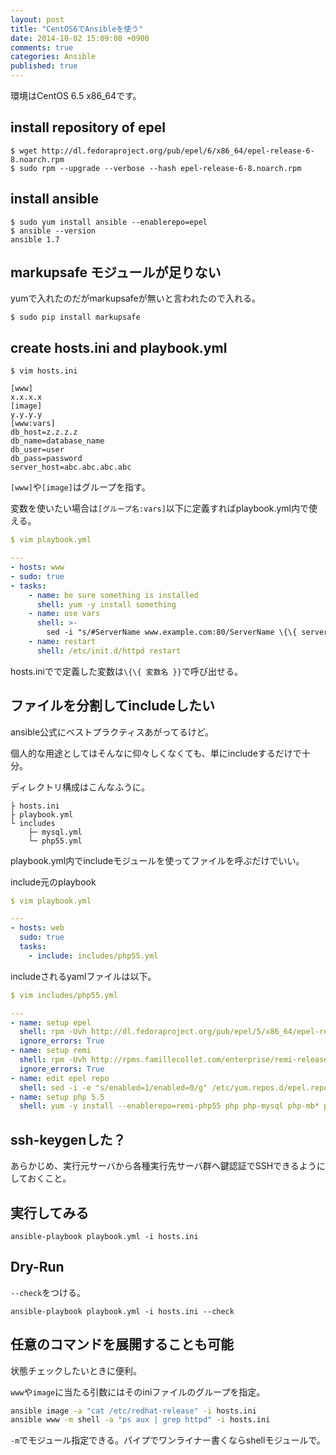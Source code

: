 ```yaml
---
layout: post
title: "CentOS6でAnsibleを使う"
date: 2014-10-02 15:09:08 +0900
comments: true
categories: Ansible
published: true
---
```


環境はCentOS 6.5 x86_64です。

## install repository of epel

```
$ wget http://dl.fedoraproject.org/pub/epel/6/x86_64/epel-release-6-8.noarch.rpm
$ sudo rpm --upgrade --verbose --hash epel-release-6-8.noarch.rpm
```

## install ansible

```
$ sudo yum install ansible --enablerepo=epel
$ ansible --version
ansible 1.7
```

## markupsafe モジュールが足りない

yumで入れたのだがmarkupsafeが無いと言われたので入れる。

```
$ sudo pip install markupsafe
```

## create hosts.ini and playbook.yml


```
$ vim hosts.ini

[www]
x.x.x.x
[image]
y.y.y.y
[www:vars]
db_host=z.z.z.z
db_name=database_name
db_user=user
db_pass=password
server_host=abc.abc.abc.abc
```

`[www]`や`[image]`はグループを指す。

変数を使いたい場合は`[グループ名:vars]`以下に定義すればplaybook.yml内で使える。


``` yaml
$ vim playbook.yml

---
- hosts: www
- sudo: true
- tasks:
    - name: be sure something is installed
      shell: yum -y install something
    - name: use vars
      shell: >-
        sed -i "s/#ServerName www.example.com:80/ServerName \{\{ server_host }}:80/" /etc/httpd/conf/httpd.conf;
    - name: restart
      shell: /etc/init.d/httpd restart
```

hosts.iniでで定義した変数は`\{\{ 変数名 }}`で呼び出せる。

## ファイルを分割してincludeしたい

ansible公式にベストプラクティスあがってるけど。

個人的な用途としてはそんなに仰々しくなくても、単にincludeするだけで十分。

ディレクトリ構成はこんなふうに。

```
├ hosts.ini
├ playbook.yml
└ includes
    ├─ mysql.yml
    └─ php55.yml
```

playbook.yml内でincludeモジュールを使ってファイルを呼ぶだけでいい。

include元のplaybook

``` yaml
$ vim playbook.yml

---
- hosts: web
  sudo: true
  tasks:
    - include: includes/php55.yml
```

includeされるyamlファイルは以下。

``` yaml
$ vim includes/php55.yml

---
- name: setup epel
  shell: rpm -Uvh http://dl.fedoraproject.org/pub/epel/5/x86_64/epel-release-5-4.noarch.rpm;
  ignore_errors: True
- name: setup remi
  shell: rpm -Uvh http://rpms.famillecollet.com/enterprise/remi-release-5.rpm;
  ignore_errors: True
- name: edit epel repo
  shell: sed -i -e "s/enabled=1/enabled=0/g" /etc/yum.repos.d/epel.repo
- name: setup php 5.5
  shell: yum -y install --enablerepo=remi-php55 php php-mysql php-mb* php-devel php-pear php-pecl-apc php-dom php-json;
```

## ssh-keygenした？

あらかじめ、実行元サーバから各種実行先サーバ群へ鍵認証でSSHできるようにしておくこと。

## 実行してみる

```
ansible-playbook playbook.yml -i hosts.ini
```

## Dry-Run

`--check`をつける。

```
ansible-playbook playbook.yml -i hosts.ini --check
```

## 任意のコマンドを展開することも可能

状態チェックしたいときに便利。

`www`や`image`に当たる引数にはそのiniファイルのグループを指定。

``` sh
ansible image -a "cat /etc/redhat-release" -i hosts.ini
ansible www -m shell -a "ps aux | grep httpd" -i hosts.ini
```

`-m`でモジュール指定できる。パイプでワンライナー書くならshellモジュールで。
